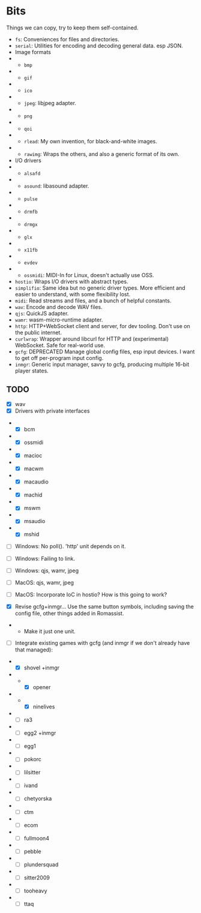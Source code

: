 # Bits

Things we can copy, try to keep them self-contained.

- `fs`: Conveniences for files and directories.
- `serial`: Utilities for encoding and decoding general data. esp JSON.
- Image formats
- - `bmp`
- - `gif`
- - `ico`
- - `jpeg`: libjpeg adapter.
- - `png`
- - `qoi`
- - `rlead`: My own invention, for black-and-white images.
- - `rawimg`: Wraps the others, and also a generic format of its own.
- I/O drivers
- - `alsafd`
- - `asound`: libasound adapter.
- - `pulse`
- - `drmfb`
- - `drmgx`
- - `glx`
- - `x11fb`
- - `evdev`
- - `ossmidi`: MIDI-In for Linux, doesn't actually use OSS.
- `hostio`: Wraps I/O drivers with abstract types.
- `simplifio`: Same idea but no generic driver types. More efficient and easier to understand, with some flexibility lost.
- `midi`: Read streams and files, and a bunch of helpful constants.
- `wav`: Encode and decode WAV files.
- `qjs`: QuickJS adapter.
- `wamr`: wasm-micro-runtime adapter.
- `http`: HTTP+WebSocket client and server, for dev tooling. Don't use on the public internet.
- `curlwrap`: Wrapper around libcurl for HTTP and (experimental) WebSocket. Safe for real-world use.
- `gcfg`: DEPRECATED Manage global config files, esp input devices. I want to get off per-program input config.
- `inmgr`: Generic input manager, savvy to gcfg, producing multiple 16-bit player states.

## TODO

- [x] wav
- [x] Drivers with private interfaces
- - [x] bcm
- - [x] ossmidi
- - [x] macioc
- - [x] macwm
- - [x] macaudio
- - [x] machid
- - [x] mswm
- - [x] msaudio
- - [x] mshid
- [ ] Windows: No poll(). 'http' unit depends on it.
- [ ] Windows: Failing to link.
- [ ] Windows: qjs, wamr, jpeg
- [ ] MacOS: qjs, wamr, jpeg
- [ ] MacOS: Incorporate IoC in hostio? How is this going to work?

- [x] Revise gcfg+inmgr... Use the same button symbols, including saving the config file, other things added in Romassist.
- - Make it just one unit.
- [ ] Integrate existing games with gcfg (and inmgr if we don't already have that managed):
- - [x] shovel +inmgr
- - - [x] opener
- - - [x] ninelives
- - [ ] ra3
- - [ ] egg2 +inmgr
- - [ ] egg1
- - [ ] pokorc
- - [ ] lilsitter
- - [ ] ivand
- - [ ] chetyorska
- - [ ] ctm
- - [ ] ecom
- - [ ] fullmoon4
- - [ ] pebble
- - [ ] plundersquad
- - [ ] sitter2009
- - [ ] tooheavy
- - [ ] ttaq
